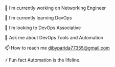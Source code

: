 🔭 I’m currently working on Networking Engineer

🌱 I’m currently learning DevOps

👯 I’m looking to DevOps Associative

💬 Ask me about DevOps Tools and Automation

📫 How to reach me dibyparida77355@gmail.com

⚡ Fun fact Automation is the lifeline.
<!---
parida-123/parida-123 is a ✨ special ✨ repository because its `README.md` (this file) appears on your GitHub profile.
You can click the Preview link to take a look at your changes.
--->
